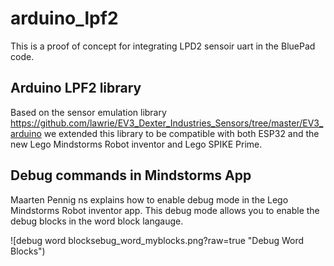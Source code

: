 # arduino_lpf2

This is a proof of concept for integrating LPD2 sensoir uart in the BluePad code.

## Arduino LPF2 library

Based on the sensor emulation library https://github.com/lawrie/EV3_Dexter_Industries_Sensors/tree/master/EV3_arduino we extended this library to be compatible with both ESP32 and the new Lego Mindstorms Robot inventor and Lego SPIKE Prime.

## Debug commands in Mindstorms App

Maarten Pennig ns explains how to enable debug mode in the Lego Mindstorms Robot inventor app. This debug mode allows you to enable the debug blocks in the word block langauge.

![debug word blocksebug_word_myblocks.png?raw=true "Debug Word Blocks")
